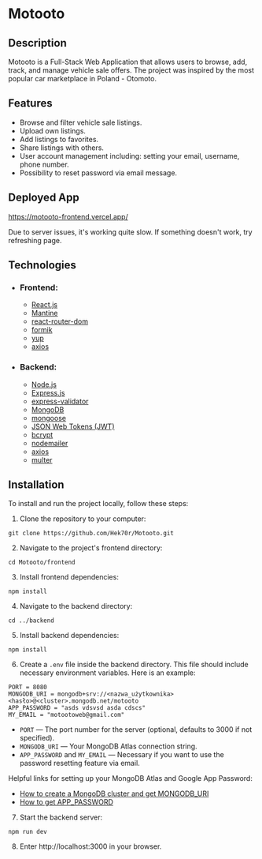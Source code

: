 # Motooto

## Description
Motooto is a Full-Stack Web Application that allows users to browse, add, track, and manage vehicle sale offers. The project was inspired by the most popular car marketplace in Poland - Otomoto.

## Features

- Browse and filter vehicle sale listings.
- Upload own listings.
- Add listings to favorites.
- Share listings with others.
- User account management including: setting your email, username, phone number.
- Possibility to reset password via email message.


## Deployed App
https://motooto-frontend.vercel.app/

Due to server issues, it's working quite slow. If something doesn't work, try refreshing page.

## Technologies

* ### Frontend: 
  - <a target="_blank" href="https://react.dev/">React.js</a>
  - <a target="_blank" href="https://mantine.dev/">Mantine</a>
  - <a target="_blank" href="https://www.npmjs.com/package/react-router-dom">react-router-dom</a>
  - <a target="_blank" href="https://www.npmjs.com/package/formik">formik</a>
  - <a target="_blank" href="https://www.npmjs.com/package/yup">yup</a>
  - <a target="_blank" href="https://www.npmjs.com/package/axios">axios</a>

* ### Backend: 
  - <a target="_blank" href="https://nodejs.org/en">Node.js</a>
  - <a target="_blank" href="https://expressjs.com/">Express.js</a>
  - <a target="_blank" href="https://express-validator.github.io/docs">express-validator</a>
  - <a target="_blank" href="https://www.mongodb.com/">MongoDB</a>
  - <a target="_blank" href="https://mongoosejs.com/">mongoose</a>
  - <a target="_blank" href="https://jwt.io/">JSON Web Tokens (JWT)</a>
  - <a target="_blank" href="https://www.npmjs.com/package/bcrypt">bcrypt</a>
  - <a target="_blank" href="https://www.nodemailer.com/">nodemailer</a>
  - <a target="_blank" href="https://www.npmjs.com/package/axios">axios</a>
  - <a target="_blank" href="https://www.npmjs.com/package/multer">multer</a>


## Installation

To install and run the project locally, follow these steps:

1. Clone the repository to your computer:
```
git clone https://github.com/Hek70r/Motooto.git
```
2. Navigate to the project's frontend directory: 
```
cd Motooto/frontend
```
3. Install frontend dependencies:
```
npm install
```

4. Navigate to the backend directory: 
```
cd ../backend
```
5. Install backend dependencies:
```
npm install
```

6. Create a `.env` file inside the backend directory. This file should include necessary environment variables. Here is an example:

```
PORT = 8080
MONGODB_URI = mongodb+srv://<nazwa_użytkownika><hasło>@<cluster>.mongodb.net/motooto
APP_PASSWORD = "asds vdsvsd asda cdscs"
MY_EMAIL = "motootoweb@gmail.com"
```

- `PORT` — The port number for the server (optional, defaults to 3000 if not specified).
- `MONGODB_URI` — Your MongoDB Atlas connection string.
- `APP_PASSWORD` and `MY_EMAIL` — Necessary if you want to use the password resetting feature via email.

Helpful links for setting up your MongoDB Atlas and Google App Password:
- [How to create a MongoDB cluster and get MONGODB_URI](https://www.youtube.com/watch?v=LTKgKt_t1JE&ab_channel=Udayana)
- [How to get APP_PASSWORD](https://www.youtube.com/watch?v=QDIOBsMBEI0&t=639s&ab_channel=WebWizard)

7. Start the backend server: 
```
npm run dev
```

8. Enter http://localhost:3000 in your browser.

